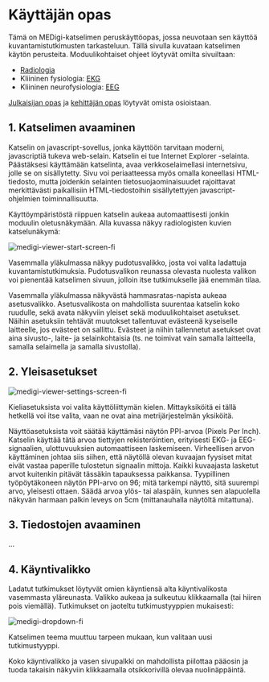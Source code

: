 # Käyttäjän opas

Tämä on MEDigi-katselimen peruskäyttöopas, jossa neuvotaan sen käyttöä kuvantamistutkimusten tarkasteluun. Tällä sivulla kuvataan katselimen käytön perusteita. Moduulikohtaiset ohjeet löytyvät omilta sivuiltaan:
- [Radiologia](radiologia/)
- Kliininen fysiologia: [EKG](kliininen-fysiologia/ekg/)
- Kliininen neurofysiologia: [EEG](kliininen-neurofysiologia/eeg/)

[Julkaisijan opas](../julkaisijan-opas) ja [kehittäjän opas](/medical-imaging-viewer/en/developer-guide) löytyvät omista osioistaan.

## 1. Katselimen avaaminen

Katselin on javascript-sovellus, jonka käyttöön tarvitaan moderni, javascriptiä tukeva web-selain. Katselin ei tue Internet Explorer -selainta. Päästäksesi käyttämään katselinta, avaa verkkoselaimellasi internetsivu, jolle se on sisällytetty. Sivu voi periaatteessa myös omalla koneellasi HTML-tiedosto, mutta joidenkin selainten tietosuojaominaisuudet rajoittavat merkittävästi paikallisiin HTML-tiedostoihin sisällytettyjen javascript-ohjelmien toiminnallisuutta.

Käyttöympäristöstä riippuen katselin aukeaa automaattisesti jonkin moduulin oletusnäkymään. Alla kuvassa näkyy radiologisten kuvien katselunäkymä:

![medigi-viewer-start-screen-fi](uploads/8797a3866969c65bb0251c59380132ae/medigi-viewer-start-screen-fi.png)

Vasemmalla yläkulmassa näkyy pudotusvalikko, josta voi valita ladattuja kuvantamistutkimuksia. Pudotusvalikon reunassa olevasta nuolesta valikon voi pienentää katselimen sivuun, jolloin itse tutkimukselle jää enemmän tilaa.

Vasemmalla yläkulmassa näkyvästä hammasratas-napista aukeaa asetusvalikko. Asetusvalikosta on mahdollista suurentaa katselin koko ruudulle, sekä avata näkyviin yleiset sekä moduulikohtaiset asetukset. Näihin asetuksiin tehtävät muutokset tallentuvat evästeenä kyseiselle laitteelle, jos evästeet on sallittu. Evästeet ja niihin tallennetut asetukset ovat aina sivusto-, laite- ja selainkohtaisia (ts. ne toimivat vain samalla laitteella, samalla selaimella ja samalla sivustolla).

## 2. Yleisasetukset

![medigi-viewer-settings-screen-fi](uploads/c328aeb35d3100ff5c11c621083badf2/medigi-viewer-settings-screen-fi.png)

Kieliasetuksista voi valita käyttöliittymän kielen. Mittayksiköitä ei tällä hetkellä voi itse valita, vaan ne ovat aina metrijärjestelmän yksiköitä.

Näyttöasetuksista voit säätää käyttämäsi näytön PPI-arvoa (Pixels Per Inch). Katselin käyttää tätä arvoa tiettyjen rekisteröintien, erityisesti EKG- ja EEG-signaalien, ulottuvuuksien automaattiseen laskemiseen. Virheellisen arvon käyttäminen johtaa siis siihen, että näytöllä olevan kuvaajan fyysiset mitat eivät vastaa paperille tulostetun signaalin mittoja. Kaikki kuvaajasta lasketut arvot kuitenkin pitävät tässäkin tapauksessa paikkansa. Tyypillinen työpöytäkoneen näytön PPI-arvo on 96; mitä tarkempi näyttö, sitä suurempi arvo, yleisesti ottaen. Säädä arvoa ylös- tai alaspäin, kunnes sen alapuolella näkyvän harmaan palkin leveys on 5cm (mittanauhalla näytöltä mitattuna).



## 3. Tiedostojen avaaminen

...

## 4. Käyntivalikko

Ladatut tutkimukset löytyvät omien käyntiensä alta käyntivalikosta vasemmasta yläreunasta. Valikko aukeaa ja sulkeutuu klikkaamalla (tai hiiren pois viemällä). Tutkimukset on jaoteltu tutkimustyyppien mukaisesti:

![medigi-dropdown-fi](uploads/9fd240d01a67ad3bc8efd4bbdd3d2dd8/medigi-dropdown-fi.png)

Katselimen teema muuttuu tarpeen mukaan, kun valitaan uusi tutkimustyyppi.

Koko käyntivalikko ja vasen sivupalkki on mahdollista piilottaa pääosin ja tuoda takaisin näkyviin klikkaamalla otsikkorivillä olevaa nuolinäppäintä.
